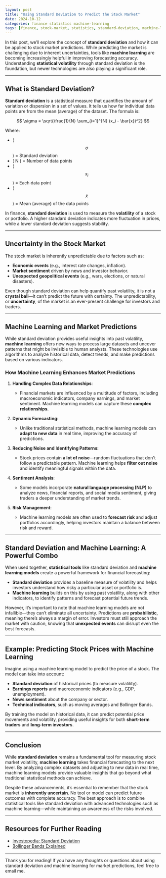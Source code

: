 ```yaml
---
layout: post
title: "Using Standard Deviation to Predict the Stock Market"
date: 2024-10-12
categories: finance statistics machine-learning
tags: [finance, stock-market, statistics, standard-deviation, machine-learning]
---
```



In this post, we’ll explore the concept of **standard deviation** and how it can be applied to stock market predictions. While predicting the market is challenging due to inherent uncertainties, tools like **machine learning** are becoming increasingly helpful in improving forecasting accuracy. Understanding **statistical volatility** through standard deviation is the foundation, but newer technologies are also playing a significant role.

---

## What is Standard Deviation?

**Standard deviation** is a statistical measure that quantifies the amount of variation or dispersion in a set of values. It tells us how far individual data points are from the mean (average) of the dataset. The formula is:

$$
\sigma = \sqrt{\frac{1}{N} \sum_{i=1}^{N} (x_i - \bar{x})^2}
$$

Where:

- \( $$\sigma$$ \) = Standard deviation
- \( N \) = Number of data points
- \( $$x_i$$ \) = Each data point
- \( $$\bar{x}$$ \) = Mean (average) of the data points


In finance, **standard deviation** is used to measure the **volatility** of a stock or portfolio. A higher standard deviation indicates more fluctuation in prices, while a lower standard deviation suggests stability.

---

## Uncertainty in the Stock Market

The stock market is inherently unpredictable due to factors such as:
- **Economic events** (e.g., interest rate changes, inflation).
- **Market sentiment** driven by news and investor behavior.
- **Unexpected geopolitical events** (e.g., wars, elections, or natural disasters).

Even though standard deviation can help quantify past volatility, it is not a **crystal ball**—it can’t predict the future with certainty. The unpredictability, or **uncertainty**, of the market is an ever-present challenge for investors and traders. 

---

## Machine Learning and Market Predictions

While standard deviation provides useful insights into past volatility, **machine learning** offers new ways to process large datasets and uncover patterns that might be invisible to human analysts. These technologies use algorithms to analyze historical data, detect trends, and make predictions based on various indicators.

### How Machine Learning Enhances Market Predictions

1. **Handling Complex Data Relationships**:
   - Financial markets are influenced by a multitude of factors, including macroeconomic indicators, company earnings, and market sentiment. Machine learning models can capture these **complex relationships**.

2. **Dynamic Forecasting**:
   - Unlike traditional statistical methods, machine learning models can **adapt to new data** in real time, improving the accuracy of predictions.

3. **Reducing Noise and Identifying Patterns**:
   - Stock prices contain **a lot of noise**—random fluctuations that don't follow a predictable pattern. Machine learning helps **filter out noise** and identify meaningful signals within the data.

4. **Sentiment Analysis**:
   - Some models incorporate **natural language processing (NLP)** to analyze news, financial reports, and social media sentiment, giving traders a deeper understanding of market trends.

5. **Risk Management**:
   - Machine learning models are often used to **forecast risk** and adjust portfolios accordingly, helping investors maintain a balance between risk and reward.

---

## Standard Deviation and Machine Learning: A Powerful Combo

When used together, **statistical tools** like standard deviation and **machine learning models** create a powerful framework for financial forecasting:

- **Standard deviation** provides a baseline measure of volatility and helps investors understand how risky a particular asset or portfolio is.
- **Machine learning** builds on this by using past volatility, along with other indicators, to identify patterns and forecast potential future trends.

However, it’s important to note that machine learning models are not infallible—they can’t eliminate all uncertainty. Predictions are **probabilistic**, meaning there’s always a margin of error. Investors must still approach the market with caution, knowing that **unexpected events** can disrupt even the best forecasts.

---

## Example: Predicting Stock Prices with Machine Learning

Imagine using a machine learning model to predict the price of a stock. The model can take into account:
- **Standard deviation** of historical prices (to measure volatility).
- **Earnings reports** and macroeconomic indicators (e.g., GDP, unemployment).
- **News sentiment** about the company or sector.
- **Technical indicators**, such as moving averages and Bollinger Bands.

By training the model on historical data, it can predict potential price movements and volatility, providing useful insights for both **short-term traders** and **long-term investors**.

---

## Conclusion

While **standard deviation** remains a fundamental tool for measuring stock market volatility, **machine learning** takes financial forecasting to the next level. By analyzing complex datasets and adjusting to new data in real time, machine learning models provide valuable insights that go beyond what traditional statistical methods can achieve. 

Despite these advancements, it’s essential to remember that the stock market is **inherently uncertain**. No tool or model can predict future outcomes with complete accuracy. The best approach is to combine statistical tools like standard deviation with advanced technologies such as machine learning—while maintaining an awareness of the risks involved.

---

## Resources for Further Reading

- [Investopedia: Standard Deviation](https://www.investopedia.com/terms/s/standarddeviation.asp)
- [Bollinger Bands Explained](https://www.investopedia.com/terms/b/bollingerbands.asp)

---

Thank you for reading! If you have any thoughts or questions about using standard deviation and machine learning for market predictions, feel free to email me.
